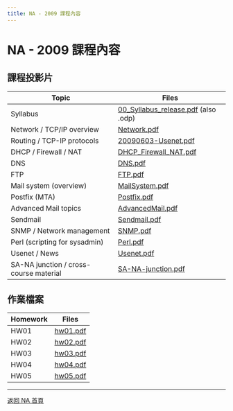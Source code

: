 ```yaml
---
title: NA - 2009 課程內容
---
```


# NA - 2009 課程內容

## 課程投影片

| Topic | Files |
|-------|-------|
| Syllabus | [00_Syllabus_release.pdf](slides/00_Syllabus_release.pdf) (also .odp) |
| Network / TCP/IP overview | [Network.pdf](slides/Network.pdf) |
| Routing / TCP-IP protocols | [20090603-Usenet.pdf](slides/20090603-Usenet.pdf) |
| DHCP / Firewall / NAT | [DHCP_Firewall_NAT.pdf](slides/DHCP_Firewall_NAT.pdf) |
| DNS | [DNS.pdf](slides/DNS.pdf) |
| FTP | [FTP.pdf](slides/FTP.pdf) |
| Mail system (overview) | [MailSystem.pdf](slides/MailSystem.pdf) |
| Postfix (MTA) | [Postfix.pdf](slides/Postfix.pdf) |
| Advanced Mail topics | [AdvancedMail.pdf](slides/AdvancedMail.pdf) |
| Sendmail | [Sendmail.pdf](slides/Sendmail.pdf) |
| SNMP / Network management | [SNMP.pdf](slides/SNMP.pdf) |
| Perl (scripting for sysadmin) | [Perl.pdf](slides/Perl.pdf) |
| Usenet / News | [Usenet.pdf](slides/Usenet.pdf) |
| SA-NA junction / cross-course material | [SA-NA-junction.pdf](slides/SA-NA-junction.pdf) |

## 作業檔案

| Homework | Files |
|----------|-------|
| HW01 | [hw01.pdf](slides/hw01.pdf) |
| HW02 | [hw02.pdf](slides/hw02.pdf) |
| HW03 | [hw03.pdf](slides/hw03.pdf) |
| HW04 | [hw04.pdf](slides/hw04.pdf) |
| HW05 | [hw05.pdf](slides/hw05.pdf) |

---

[返回 NA 首頁](/na/)
